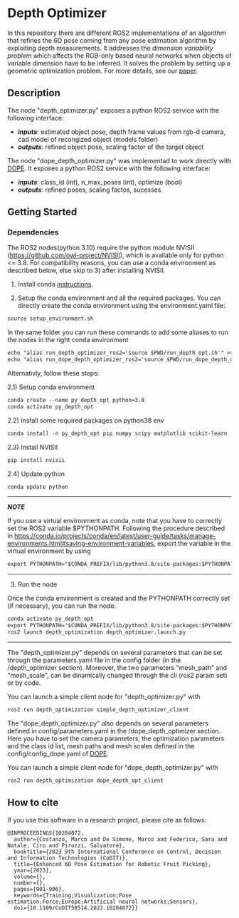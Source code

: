 # Depth Optimizer
In this repository there are different ROS2 implementations of an algorithm that refines the 6D pose coming from any pose estimation algorithm by exploiting depth measurements. It addresses the _dimension variability problem_ which affects the RGB-only based neural networks when objects of variable dimension have to be inferred. It solves the problem by setting up a geometric optimization problem. For more details, see our [paper](https://arxiv.org/abs/2305.15856).

## Description
The node "depth_optimizer.py" exposes a python ROS2 service with the following interface:  
* ***inputs***: estimated object pose, depth frame values from rgb-d camera, cad model of recongized object (models folder)
* ***outputs***: refined object pose, scaling factor of the target object

The node "dope_depth_optimizer.py" was implementad to work directly with [DOPE](https://github.com/Vanvitelli-Robotics/DOPE.git).
It exposes a python ROS2 service with the following interface:  
* ***inputs***: class_id (int), n_max_poses (int), optimize (bool)
* ***outputs***: refined poses, scaling factos, sucesses

## Getting Started

### Dependencies
The ROS2 nodes(python 3.10) require the python module NVISII (https://github.com/owl-project/NVISII), which is available only for python <= 3.8. For compatibility reasons, you can use a conda environment as described below, else skip to 3) after installing NVISII.

1) Install conda [instructions](https://docs.conda.io/projects/conda/en/latest/user-guide/install/linux.html).

2) Setup the conda environment and all the required packages. 
You can directly create the conda environment using the environment.yaml file:
  ```diff
  source setup_environment.sh
  ```
In the same folder you can run these commands to add some aliases to run the nodes in the right conda environment
  ```diff
  echo "alias run_depth_optimizer_ros2='source $PWD/run_depth_opt.sh'" >> ~/.bashrc
  echo "alias run_dope_depth_optimizer_ros2='source $PWD/run_dope_depth_opt.sh'" >> ~/.bashrc
  ```
Alternativly, follow these steps:

2.1) Setup conda environment 
```diff
conda create --name py_depth_opt python=3.8
conda activate py_depth_opt
```

2.2) Install some required packages on python38 env
```diff
conda install -n py_depth_opt pip numpy scipy matplotlib scikit-learn
```

2.3) Install NVISII
```diff
pip install nvisii
```

2.4) Update python
```diff
conda update python
```


---
***NOTE***

If you use a virtual environment as conda, note that you have to correctly set the ROS2 variable $PYTHONPATH. Following the procedure described in https://conda.io/projects/conda/en/latest/user-guide/tasks/manage-environments.html#saving-environment-variables, export the variable in the virtual environment by using
```diff
export PYTHONPATH="$CONDA_PREFIX/lib/python3.8/site-packages:$PYTHONPATH"
```

---

3) Run the node

Once the conda environment is created and the PYTHONPATH correctly set (if necessary), you can run the node:
```diff
conda activate py_depth_opt
export PYTHONPATH="$CONDA_PREFIX/lib/python3.8/site-packages:$PYTHONPATH"
ros2 launch depth_optimization depth_optimizer.launch.py 
```

---
The "depth_optimizer.py" depends on several parameters that can be set through the parameters.yaml file in the config folder (in the /depth_optimizer section). Moreover, the two parameters "mesh_path" and "mesh_scale", can be dinamically changed through the cli (ros2 param set) or by code. 

You can launch a simple client node for "depth_optimizer.py" with 
```diff
ros2 run depth_optimization simple_depth_optimizer_client 
```

The "dope_depth_optimizer.py" also depends on several parameters defined in config/parameters.yaml in the /dope_depth_optimizer section. Here you have to set the camera parameters, the optimization parameters and the class id list, mesh paths and mesh scales defined in the config/config_dope.yaml of [DOPE](https://github.com/Vanvitelli-Robotics/DOPE.git).

You can launch a simple client node for "dope_depth_optimizer.py" with 
```diff
ros2 run depth_optimization dope_depth_opt_client 
```



## How to cite 

If you use this software in a research project, please cite as follows:
```
@INPROCEEDINGS{10284072,
  author={Costanzo, Marco and De Simone, Marco and Federico, Sara and Natale, Ciro and Pirozzi, Salvatore},
  booktitle={2023 9th International Conference on Control, Decision and Information Technologies (CoDIT)}, 
  title={Enhanced 6D Pose Estimation for Robotic Fruit Picking}, 
  year={2023},
  volume={},
  number={},
  pages={901-906},
  keywords={Training;Visualization;Pose estimation;Force;Europe;Artificial neural networks;Sensors},
  doi={10.1109/CoDIT58514.2023.10284072}}

```








